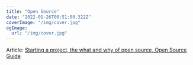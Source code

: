 ```yaml
---
title: "Open Source"
date: "2022-01-26T00:51:00.322Z"
coverImage: "/img/cover.jpg"
ogImage:
  url: "/img/cover.jpg"
---
```


Article: [Starting a project, the what and why of open source, Open Source Guide](https://opensource.guide/starting-a-project/#the-what-and-why-of-open-source)
